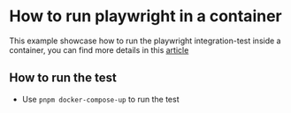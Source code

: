 # How to run playwright in a container

This example showcase how to run the playwright integration-test inside a container, you can find more details in this [article]()

## How to run the test

- Use `pnpm docker-compose-up` to run the test